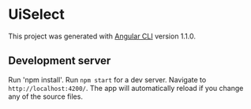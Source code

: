 # UiSelect

This project was generated with [Angular CLI](https://github.com/angular/angular-cli) version 1.1.0.

## Development server
Run 'npm install'.
Run `npm start` for a dev server. Navigate to `http://localhost:4200/`. The app will automatically reload if you change any of the source files.
